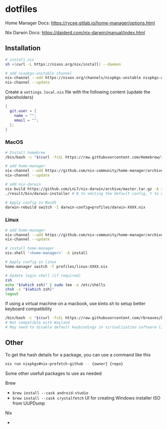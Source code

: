 # dotfiles

Home Manager Docs: <https://rycee.gitlab.io/home-manager/options.html>

Nix Darwin Docs: <https://daiderd.com/nix-darwin/manual/index.html>

## Installation

```sh
# install nix
sh <(curl -L https://nixos.org/nix/install) --daemon

# add nixpkgs-unstable channel
nix-channel --add https://nixos.org/channels/nixpkgs-unstable nixpkgs-unstable
nix-channel --update
```

Create a `settings.local.nix` file with the following content (update the placeholders)

```nix
{
  git.user = {
    name = "";
    email = "";
  };
}
```

### MacOS

```sh
# Install homebrew
/bin/bash -c "$(curl -fsSL https://raw.githubusercontent.com/Homebrew/install/HEAD/install.sh)"

# add home-manager
nix-channel --add https://github.com/nix-community/home-manager/archive/master.tar.gz home-manager
nix-channel --update

# add nix-darwin
nix-build https://github.com/LnL7/nix-darwin/archive/master.tar.gz -A installer
./result/bin/darwin-installer # N to editing the default config, Y to managing darwin with nix-channel

# Apply config in MacOS
darwin-rebuild switch -I darwin-config=profiles/darwin-XXXX.nix
```

### Linux

```sh
# add home-manager
nix-channel --add https://github.com/nix-community/home-manager/archive/master.tar.gz home-manager
nix-channel --update

# install home-manager
nix-shell '<home-manager>' -A install

# Apply config in linux
home-manager switch -f profiles/linux-XXXX.nix

# Update login shell (if required)
zsh
echo "$(which zsh)" | sudo tee -a /etc/shells
chsh -s "$(which zsh)"
logout
```

If using a virtual machine on a macbook, use kinto.sh to setup better keyboard compatibility

```sh
/bin/bash -c "$(curl -fsSL https://raw.githubusercontent.com/rbreaves/kinto/HEAD/install/linux.sh)"
# Not compatible with Wayland
# May need to disable default keybindings in virtualization software like Parallels
```

## Other

To get the hash details for a package, you can use a command like this

```sh
nix run nixpkgs#nix-prefetch-github -- {owner} {repo}
```

Some other usefull packages to use as needed

Brew

- `brew install --cask android-studio`
- `brew install --cask crystalfetch` UI for creating Windows installer ISO from UUPDump

Nix

-
